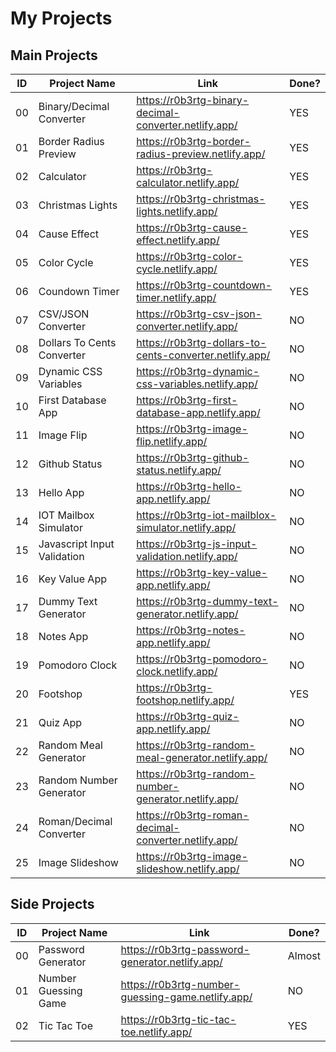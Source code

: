 # My Projects

## Main Projects

| ID  | Project Name                | Link                                                      | Done? |
| --- | --------------------------- | --------------------------------------------------------- | ----- |
| 00  | Binary/Decimal Converter    | <https://r0b3rtg-binary-decimal-converter.netlify.app/>   | YES   |
| 01  | Border Radius Preview       | <https://r0b3rtg-border-radius-preview.netlify.app/>      | YES   |
| 02  | Calculator                  | <https://r0b3rtg-calculator.netlify.app/>                 | YES   |
| 03  | Christmas Lights            | <https://r0b3rtg-christmas-lights.netlify.app/>           | YES   |
| 04  | Cause Effect                | <https://r0b3rtg-cause-effect.netlify.app/>               | YES   |
| 05  | Color Cycle                 | <https://r0b3rtg-color-cycle.netlify.app/>                | YES   |
| 06  | Coundown Timer              | <https://r0b3rtg-countdown-timer.netlify.app/>            | YES   |
| 07  | CSV/JSON Converter          | <https://r0b3rtg-csv-json-converter.netlify.app/>         | NO    |
| 08  | Dollars To Cents Converter  | <https://r0b3rtg-dollars-to-cents-converter.netlify.app/> | NO    |
| 09  | Dynamic CSS Variables       | <https://r0b3rtg-dynamic-css-variables.netlify.app/>      | NO    |
| 10  | First Database App          | <https://r0b3rtg-first-database-app.netlify.app/>         | NO    |
| 11  | Image Flip                  | <https://r0b3rtg-image-flip.netlify.app/>                 | NO    |
| 12  | Github Status               | <https://r0b3rtg-github-status.netlify.app/>              | NO    |
| 13  | Hello App                   | <https://r0b3rtg-hello-app.netlify.app/>                  | NO    |
| 14  | IOT Mailbox Simulator       | <https://r0b3rtg-iot-mailblox-simulator.netlify.app/>     | NO    |
| 15  | Javascript Input Validation | <https://r0b3rtg-js-input-validation.netlify.app/>        | NO    |
| 16  | Key Value App               | <https://r0b3rtg-key-value-app.netlify.app/>              | NO    |
| 17  | Dummy Text Generator        | <https://r0b3rtg-dummy-text-generator.netlify.app/>       | NO    |
| 18  | Notes App                   | <https://r0b3rtg-notes-app.netlify.app/>                  | NO    |
| 19  | Pomodoro Clock              | <https://r0b3rtg-pomodoro-clock.netlify.app/>             | NO    |
| 20  | Footshop                    | <https://r0b3rtg-footshop.netlify.app/>                   | YES   |
| 21  | Quiz App                    | <https://r0b3rtg-quiz-app.netlify.app/>                   | NO    |
| 22  | Random Meal Generator       | <https://r0b3rtg-random-meal-generator.netlify.app/>      | NO    |
| 23  | Random Number Generator     | <https://r0b3rtg-random-number-generator.netlify.app/>    | NO    |
| 24  | Roman/Decimal Converter     | <https://r0b3rtg-roman-decimal-converter.netlify.app/>    | NO    |
| 25  | Image Slideshow             | <https://r0b3rtg-image-slideshow.netlify.app/>            | NO    |

## Side Projects

| ID  | Project Name         | Link                                                | Done?  |
| --- | -------------------- | --------------------------------------------------- | ------ |
| 00  | Password Generator   | <https://r0b3rtg-password-generator.netlify.app/>   | Almost |
| 01  | Number Guessing Game | <https://r0b3rtg-number-guessing-game.netlify.app/> | NO     |
| 02  | Tic Tac Toe          | <https://r0b3rtg-tic-tac-toe.netlify.app/>          | YES    |
